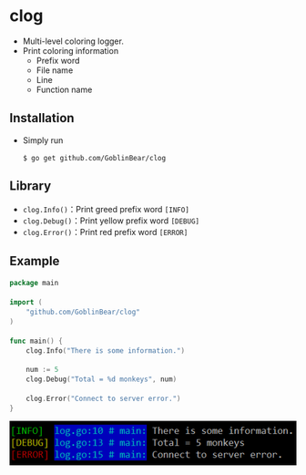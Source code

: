 # clog

- Multi-level coloring logger.
- Print coloring information
    - Prefix word
    - File name
    - Line
    - Function name 

## <font color="#099BFF"><i class="fa fa-plug"></i></font> Installation

- Simply run
    ```shell
    $ go get github.com/GoblinBear/clog
    ```

## Library

- `clog.Info()`：Print greed prefix word `[INFO]`
- `clog.Debug()`：Print yellow prefix word `[DEBUG]`
- `clog.Error()`：Print red prefix word `[ERROR]`

## Example

```go
package main

import (
    "github.com/GoblinBear/clog"
)

func main() {
    clog.Info("There is some information.")

    num := 5
    clog.Debug("Total = %d monkeys", num)
    
    clog.Error("Connect to server error.")
}
```
![](https://github.com/GoblinBear/clog/blob/master/console.png)
